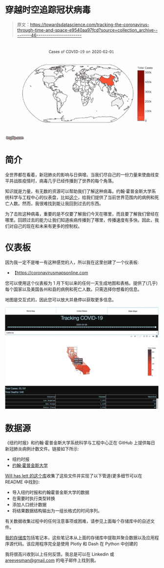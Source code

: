 # 穿越时空追踪冠状病毒

> 原文：<https://towardsdatascience.com/tracking-the-coronavirus-through-time-and-space-e9540aa97fcd?source=collection_archive---------46----------------------->

![](img/5d6b4030bc05902faba1e6771079e656.png)

# **简介**

全世界都在看着，新冠肺炎的影响与日俱增。当我们尽自己的一份力量来使曲线变平并战胜疫情时，病毒几乎已经传播到了世界的每个角落。

知识就是力量，有无数的资源可以帮助我们了解这种病毒。约翰·霍普金斯大学系统科学与工程中心的仪表盘，比如[这个](https://coronavirus.jhu.edu/map.html)，给我们提供了当前世界范围内的病例和死亡人数。然而，我很难找到能让我回到过去的东西。

为了击败这种病毒，重要的是不仅要了解我们今天在哪里，而且要了解我们曾经在哪里。回顾过去的能力让我们知道疾病传播到了哪里，传播速度有多快。因此，我们对自己的现在和未来有更多的控制权。

# 仪表板

因为我一定不是唯一有这种感觉的人，所以我在这里创建了一个仪表板:

*   【https://coronavirusmapsonline.com 

您可以使用这个仪表板为 1 月下旬以来的任何一天生成地图和表格。提供了(几乎)每个国家以及美国各州和县的病例和死亡人数。只需选择你想看的信息。

地图是交互式的，因此您可以放大并悬停以获取更多信息。

![](img/f2243f20f62850bea5f544cb93159362.png)

# 数据源

《纽约时报》和约翰·霍普金斯大学系统科学与工程中心正在 GitHub 上提供每日新冠肺炎病例计数文件。链接如下所示:

*   纽约时报
*   [约翰·霍普金斯大学](https://github.com/CSSEGISandData/COVID-19)

[Will has lett 的这个库](https://github.com/willhaslett/covid-19-growth)收集了这些文件并实现了以下管道(更多细节可以在 README 中找到):

*   导入纽约时报和约翰霍普金斯大学的数据
*   在需要时执行类型转换
*   添加人口统计数据
*   将结果数据结构输出为一组长格式的时间序列。

有关数据收集过程中的任何注意事项或困难，请参见上面每个存储库中的自述文件。

[我的存储库](https://github.com/areevesman/covid-19)包括笔记本，这些笔记本从上面的存储库中提取并聚合数据以及应用程序源代码。该应用程序完全是使用 Plotly 和 Dash 在 Python 中创建的

我将很高兴收到以上任何反馈。我总是可以在 Linkedin 或 areevesman@gmail.com 的电子邮件上找到我。